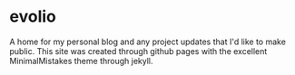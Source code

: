# evolio
A home for my personal blog and any project updates that I'd like to make public. 
This site was created through github pages with the excellent MinimalMistakes theme through jekyll.
